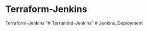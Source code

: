 # Terraform-Jenkins
Terraform-Jenkins
"# Terramind-Jenkins" 
#   J e n k i n s _ D e p l o y m e n t  
 